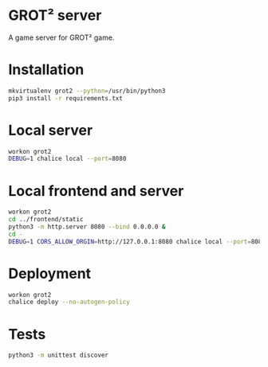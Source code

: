 # GROT² server

A game server for GROT² game.

# Installation

``` bash
mkvirtualenv grot2 --python=/usr/bin/python3
pip3 install -r requirements.txt
```

# Local server
``` bash
workon grot2
DEBUG=1 chalice local --port=8080
```

# Local frontend and server
``` bash
workon grot2
cd ../frontend/static
python3 -m http.server 8080 --bind 0.0.0.0 &
cd -
DEBUG=1 CORS_ALLOW_ORGIN=http://127.0.0.1:8080 chalice local --port=8081
```

# Deployment
``` bash
workon grot2
chalice deploy --no-autogen-policy
```

# Tests

``` bash
python3 -m unittest discover
```
